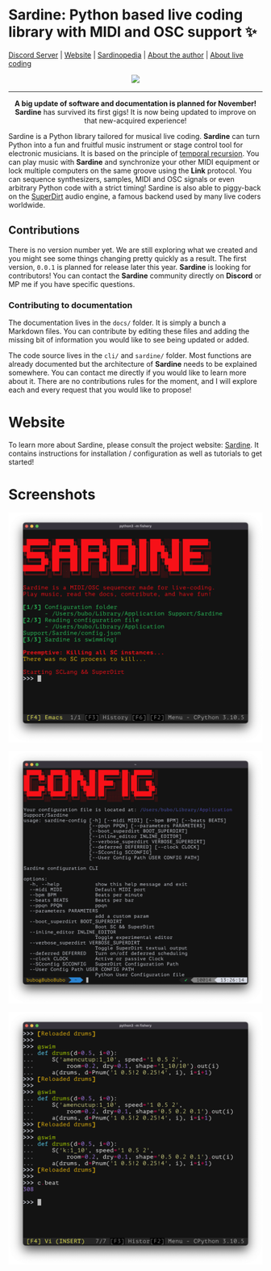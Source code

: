 # Sardine: Python based live coding library with MIDI and OSC support ✨
[Discord Server](https://discord.gg/aPgV7mSFZh) | [Website](https://sardine.raphaelforment.fr) | [Sardinopedia](https://sardine.raphaelforment.fr/sardinopedia) | [About the author](https://raphaelforment.fr) | [About live coding](https://toplap.org/)


<p align='center'>
<a href="https://github.com/bubobubobubobubo/sardine/graphs/contributors">
  <img src="https://contrib.rocks/image?repo=bubobubobubobubo/sardine" />
</a>
</p>

-----------

<p align="center">
   <b>A big update of software and documentation is planned for November!</b><br>
   <b>Sardine</b> has survived its first gigs! It is now being updated to improve on that new-acquired experience!
</p>

Sardine is a Python library tailored for musical live coding. **Sardine** can turn Python into a fun and fruitful music instrument or stage control tool for electronic musicians. It is based on the principle of [temporal recursion](http://extempore.moso.com.au/temporal_recursion.html). You can play music with **Sardine** and synchronize your other MIDI equipment or lock multiple computers on the same groove using the **Link** protocol. You can sequence synthesizers, samples, MIDI and OSC signals or even arbitrary Python code with a strict timing! Sardine is also able to piggy-back on the [SuperDirt](https://github.com/musikinformatik/SuperDirt) audio engine, a famous backend used by many live coders worldwide. 


## Contributions

There is no version number yet. We are still exploring what we created and you might see some things changing pretty quickly as a result. The first version, `0.0.1` is planned for release later this year. **Sardine** is looking for contributors! You can contact the **Sardine** community directly on **Discord** or MP me if you have specific questions.

### Contributing to documentation

The documentation lives in the `docs/` folder. It is simply a bunch a Markdown files. You can contribute by editing these files and adding the missing bit of information you would like to see being updated or added.

The code source lives in the `cli/` and `sardine/` folder. Most functions are already documented but the architecture of **Sardine** needs to be explained somewhere. You can contact me directly if you would like to learn more about it. There are no contributions rules for the moment, and I will explore each and every request that you would like to propose!

# Website

To learn more about Sardine, please consult the project website: [Sardine](https://sardine.raphaelforment.fr). It contains instructions for installation / configuration as well as tutorials to get started!

# Screenshots

![sardine-boot-screen](pictures/sardine_boot_screen.png)

![sardine-config-screen](pictures/sardine_config_screen.png)

![sardine-usage](pictures/sardine_usage.png)

